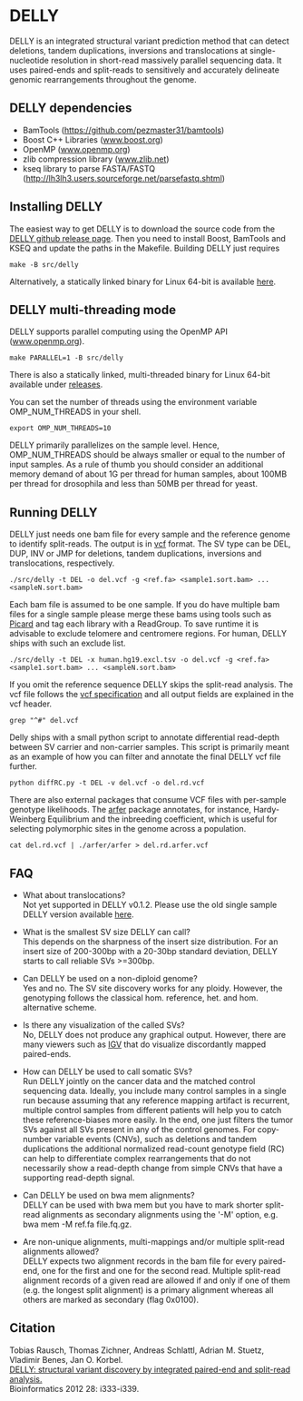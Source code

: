 DELLY
=====

DELLY is an integrated structural variant prediction method that can detect deletions, tandem duplications, inversions and translocations
at single-nucleotide resolution in short-read massively parallel sequencing data. It uses paired-ends and split-reads to sensitively and accurately
delineate genomic rearrangements throughout the genome.


DELLY dependencies
------------------

* BamTools (https://github.com/pezmaster31/bamtools)
* Boost C++ Libraries (www.boost.org)
* OpenMP (www.openmp.org)
* zlib compression library (www.zlib.net)
* kseq library to parse FASTA/FASTQ (http://lh3lh3.users.sourceforge.net/parsefastq.shtml)


Installing DELLY
----------------

The easiest way to get DELLY is to download the source code from the [DELLY github release page](https://github.com/tobiasrausch/delly/releases/).
Then you need to install Boost, BamTools and KSEQ and update the paths in the Makefile.
Building DELLY just requires

`make -B src/delly`

Alternatively, a statically linked binary for Linux 64-bit is available [here](https://github.com/tobiasrausch/delly/releases/).


DELLY multi-threading mode
--------------------------
DELLY supports parallel computing using the OpenMP API (www.openmp.org).

`make PARALLEL=1 -B src/delly`

There is also a statically linked, multi-threaded binary for Linux 64-bit available under [releases](https://github.com/tobiasrausch/delly/releases/).


You can set the number of threads using the environment variable OMP_NUM_THREADS in your shell.

`export OMP_NUM_THREADS=10`

DELLY primarily parallelizes on the sample level. Hence, OMP_NUM_THREADS should be always smaller or equal to the number of input samples. 
As a rule of thumb you should consider an additional memory demand of about 1G per thread for human samples, about 100MB per thread for drosophila 
and less than 50MB per thread for yeast. 


Running DELLY
-------------

DELLY just needs one bam file for every sample and the reference genome to identify split-reads. The output is in [vcf](http://vcftools.sourceforge.net/) format.
The SV type can be DEL, DUP, INV or JMP for deletions, tandem duplications, inversions and translocations, respectively.

`./src/delly -t DEL -o del.vcf -g <ref.fa> <sample1.sort.bam> ... <sampleN.sort.bam>`

Each bam file is assumed to be one sample. If you do have multiple bam files for a single sample please merge these bams using tools such as [Picard](http://picard.sourceforge.net/) and tag each library with a ReadGroup. To save runtime it is advisable to exclude telomere and centromere regions. For human, DELLY ships with such an exclude list.

`./src/delly -t DEL -x human.hg19.excl.tsv -o del.vcf -g <ref.fa> <sample1.sort.bam> ... <sampleN.sort.bam>`

If you omit the reference sequence DELLY skips the split-read analysis. The vcf file follows the [vcf specification](http://vcftools.sourceforge.net/specs.html) and all output fields are explained in the vcf header.

`grep "^#" del.vcf`

Delly ships with a small python script to annotate differential read-depth between SV carrier and non-carrier samples. This script is primarily meant as an example of how you can filter and annotate the final DELLY vcf file further. 

`python diffRC.py -t DEL -v del.vcf -o del.rd.vcf`

There are also external packages that consume VCF files with per-sample genotype likelihoods. The [arfer](https://github.com/ekg/arfer) package annotates, for instance, Hardy-Weinberg Equilibrium and the inbreeding coefficient, which is useful for selecting polymorphic sites in the genome across a population.

`cat del.rd.vcf | ./arfer/arfer > del.rd.arfer.vcf`


FAQ
---
* What about translocations?  
Not yet supported in DELLY v0.1.2. Please use the old single sample DELLY version available [here](http://www.embl.de/~rausch/delly.html).

* What is the smallest SV size DELLY can call?  
This depends on the sharpness of the insert size distribution. For an insert size of 200-300bp with a 20-30bp standard deviation, DELLY starts to call reliable SVs >=300bp.

* Can DELLY be used on a non-diploid genome?  
Yes and no. The SV site discovery works for any ploidy. However, the genotyping follows the classical hom. reference, het. and hom. alternative scheme.

* Is there any visualization of the called SVs?  
No, DELLY does not produce any graphical output. However, there are many viewers such as [IGV](http://www.broadinstitute.org/igv/) that do visualize discordantly mapped paired-ends.

* How can DELLY be used to call somatic SVs?  
Run DELLY jointly on the cancer data and the matched control sequencing data. Ideally, you include many control samples in a single run because assuming that any reference mapping artifact is recurrent, multiple control samples from different patients will help you to catch these reference-biases more easily. In the end, one just filters the tumor SVs against all SVs present in any of the control genomes. For copy-number variable events (CNVs), such as deletions and tandem duplications the additional normalized read-count genotype field (RC) can help to differentiate complex rearrangements that do not necessarily show a read-depth change from simple CNVs that have a supporting read-depth signal.

* Can DELLY be used on bwa mem alignments?  
DELLY can be used with bwa mem but you have to mark shorter split-read alignments as secondary alignments using the '-M' option, e.g. bwa mem -M ref.fa file.fq.gz.

* Are non-unique alignments, multi-mappings and/or multiple split-read alignments allowed?  
DELLY expects two alignment records in the bam file for every paired-end, one for the first and one for the second read. Multiple split-read alignment records of a given read are allowed if and only if one of them (e.g. the longest split alignment) is a primary alignment whereas all others are marked as secondary (flag 0x0100).


Citation
--------

Tobias Rausch, Thomas Zichner, Andreas Schlattl, Adrian M. Stuetz, Vladimir Benes, Jan O. Korbel.  
[DELLY: structural variant discovery by integrated paired-end and split-read analysis.](http://bioinformatics.oxfordjournals.org/content/28/18/i333.abstract)  
Bioinformatics 2012 28: i333-i339.
